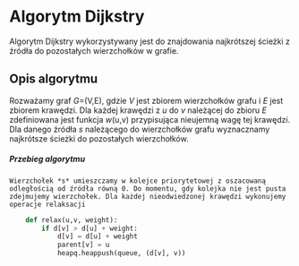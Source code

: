 # Algorytm Dijkstry

Algorytm Dijkstry wykorzystywany jest do znajdowania najkrótszej ścieżki z źródła do pozostałych wierzchołków w grafie.

## Opis algorytmu

Rozważamy graf *G*=(V,E), gdzie *V* jest zbiorem wierzchołków grafu i *E* jest zbiorem krawędzi. Dla każdej krawędzi z *u* do *v* należącej do zbioru *E* zdefiniowana jest funkcja *w*(u,v) przypisująca nieujemną wagę tej krawędzi. Dla danego źródła *s* należącego do wierzchołków grafu wyznacznamy najkrótsze ścieżki do pozostałych wierzchołków.

##### Przebieg algorytmu

    Wierzchołek *s* umieszczamy w kolejce priorytetowej z oszacowaną odległością od źródła równą 0. Do momentu, gdy kolejka nie jest pusta zdejmujemy wierzchołek. Dla każdej nieodwiedzonej krawędzi wykonujemy operacje relaksacji

```python
    def relax(u,v, weight):
        if d[v] > d[u] + weight:
            d[v] = d[u] + weight
            parent[v] = u
            heapq.heappush(queue, (d[v], v)) 
```
